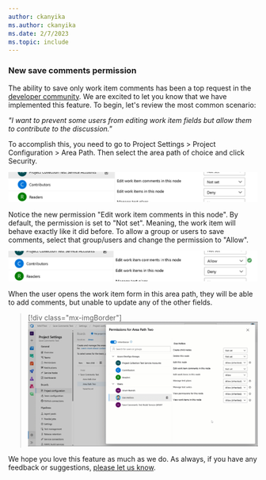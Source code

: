 ```yaml
---
author: ckanyika
ms.author: ckanyika
ms.date: 2/7/2023
ms.topic: include
---
```


### New save comments permission

The ability to save only work item comments has been a top request in the [developer community](https://developercommunity.visualstudio.com/t/separate-rights-for-work-item-discussion/365819). We are excited to let you know that we have implemented this feature. To begin, let's review the most common scenario:

_"I want to prevent some users from editing work item fields but allow them to contribute to the discussion."_

To accomplish this, you need to go to Project Settings > Project Configuration > Area Path. Then select the area path of choice and click Security.

![Area Path](../../media/216-boards-01.png)

Notice the new permission "Edit work item comments in this node".  By default, the permission is set to "Not set". Meaning, the work item will behave exactly like it did before. To allow a group or users to save comments, select that group/users and change the permission to "Allow".

![New Permission](../../media/216-boards-02.png)

When the user opens the work item form in this area path, they will be able to add comments, but unable to update any of the other fields.

> [!div class="mx-imgBorder"]
> ![Gif to demo editing of shareable picklist fields.](../../media/216-boards-01.gif "gif to demo editing of shareable picklist fields")

We hope you love this feature as much as we do. As always, if you have any feedback or suggestions, [please let us know](https://developercommunity.visualstudio.com/AzureDevOpsServerTFS/suggest).


